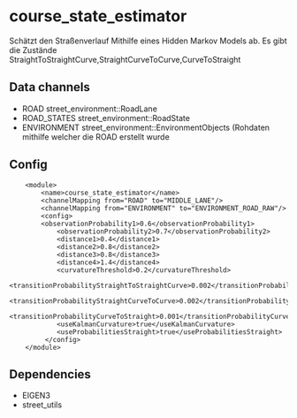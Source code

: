 # course_state_estimator
Schätzt den Straßenverlauf Mithilfe eines Hidden Markov Models ab.
Es gibt die Zustände StraightToStraightCurve,StraightCurveToCurve,CurveToStraight
## Data channels
- ROAD street_environment::RoadLane
- ROAD_STATES street_environment::RoadState
- ENVIRONMENT street_environment::EnvironmentObjects (Rohdaten mithilfe welcher die ROAD erstellt wurde

## Config
```
    <module>
        <name>course_state_estimator</name>
        <channelMapping from="ROAD" to="MIDDLE_LANE"/>
        <channelMapping from="ENVIRONMENT" to="ENVIRONMENT_ROAD_RAW"/>
        <config>
        <observationProbability1>0.6</observationProbability1>
            <observationProbability2>0.7</observationProbability2>
            <distance1>0.4</distance1>
            <distance2>0.8</distance2>
            <distance3>0.8</distance3>
            <distance4>1.4</distance4>
            <curvatureThreshold>0.2</curvatureThreshold>
            <transitionProbabilityStraightToStraightCurve>0.002</transitionProbabilityStraightToStraightCurve>
            <transitionProbabilityStraightCurveToCurve>0.002</transitionProbabilityStraightCurveToCurve>
            <transitionProbabilityCurveToStraight>0.001</transitionProbabilityCurveToStraight>
            <useKalmanCurvature>true</useKalmanCurvature>
            <useProbabilitiesStraight>true</useProbabilitiesStraight>
         </config>
    </module>
```


## Dependencies
 * EIGEN3
 * street_utils
